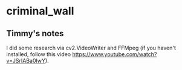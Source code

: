# criminal_wall

## Timmy's notes

I did some research via cv2.VideoWriter and FFMpeg (if you haven't installed, follow this video https://www.youtube.com/watch?v=JSrIABa0IwY).